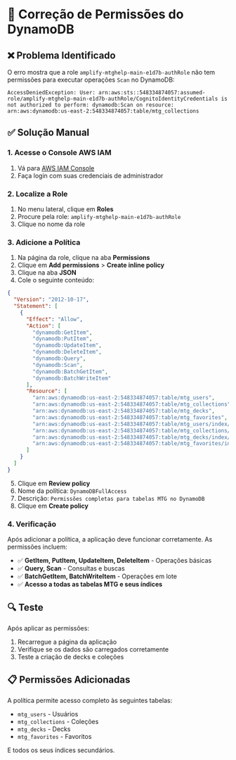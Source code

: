 # 🔧 Correção de Permissões do DynamoDB

## ❌ Problema Identificado

O erro mostra que a role `amplify-mtghelp-main-e1d7b-authRole` não tem permissões para executar operações `Scan` no DynamoDB:

```
AccessDeniedException: User: arn:aws:sts::548334874057:assumed-role/amplify-mtghelp-main-e1d7b-authRole/CognitoIdentityCredentials is not authorized to perform: dynamodb:Scan on resource: arn:aws:dynamodb:us-east-2:548334874057:table/mtg_collections
```

## ✅ Solução Manual

### 1. Acesse o Console AWS IAM

1. Vá para [AWS IAM Console](https://console.aws.amazon.com/iam/)
2. Faça login com suas credenciais de administrador

### 2. Localize a Role

1. No menu lateral, clique em **Roles**
2. Procure pela role: `amplify-mtghelp-main-e1d7b-authRole`
3. Clique no nome da role

### 3. Adicione a Política

1. Na página da role, clique na aba **Permissions**
2. Clique em **Add permissions** > **Create inline policy**
3. Clique na aba **JSON**
4. Cole o seguinte conteúdo:

```json
{
  "Version": "2012-10-17",
  "Statement": [
    {
      "Effect": "Allow",
      "Action": [
        "dynamodb:GetItem",
        "dynamodb:PutItem",
        "dynamodb:UpdateItem",
        "dynamodb:DeleteItem",
        "dynamodb:Query",
        "dynamodb:Scan",
        "dynamodb:BatchGetItem",
        "dynamodb:BatchWriteItem"
      ],
      "Resource": [
        "arn:aws:dynamodb:us-east-2:548334874057:table/mtg_users",
        "arn:aws:dynamodb:us-east-2:548334874057:table/mtg_collections",
        "arn:aws:dynamodb:us-east-2:548334874057:table/mtg_decks",
        "arn:aws:dynamodb:us-east-2:548334874057:table/mtg_favorites",
        "arn:aws:dynamodb:us-east-2:548334874057:table/mtg_users/index/*",
        "arn:aws:dynamodb:us-east-2:548334874057:table/mtg_collections/index/*",
        "arn:aws:dynamodb:us-east-2:548334874057:table/mtg_decks/index/*",
        "arn:aws:dynamodb:us-east-2:548334874057:table/mtg_favorites/index/*"
      ]
    }
  ]
}
```

5. Clique em **Review policy**
6. Nome da política: `DynamoDBFullAccess`
7. Descrição: `Permissões completas para tabelas MTG no DynamoDB`
8. Clique em **Create policy**

### 4. Verificação

Após adicionar a política, a aplicação deve funcionar corretamente. As permissões incluem:

- ✅ **GetItem, PutItem, UpdateItem, DeleteItem** - Operações básicas
- ✅ **Query, Scan** - Consultas e buscas
- ✅ **BatchGetItem, BatchWriteItem** - Operações em lote
- ✅ **Acesso a todas as tabelas MTG e seus índices**

## 🔍 Teste

Após aplicar as permissões:

1. Recarregue a página da aplicação
2. Verifique se os dados são carregados corretamente
3. Teste a criação de decks e coleções

## 📋 Permissões Adicionadas

A política permite acesso completo às seguintes tabelas:
- `mtg_users` - Usuários
- `mtg_collections` - Coleções
- `mtg_decks` - Decks
- `mtg_favorites` - Favoritos

E todos os seus índices secundários. 